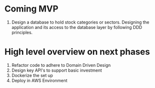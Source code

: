 # Coming MVP
1. Design a database to hold stock categories or sectors. Designing the application and its access to the database layer by following DDD principles. 


# High level overview on next phases
1. Refactor code to adhere to Domain Driven Design
2. Design key API's to support basic investment
3. Dockerize the set up
4. Deploy in AWS Environment